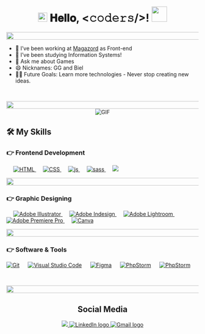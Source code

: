<!--HELLO EVERYBODY -->

 <h1 align="center">
  <a target="_blank">
    <img src="https://github.com/JayantGoel001/JayantGoel001/blob/master/GIF/Earth.gif" width="24px" style="max-width:100%;">
  </a>
  𝐇𝐞𝐥𝐥𝐨, &lt;𝚌𝚘𝚍𝚎𝚛𝚜/&gt;!
  <a target="_blank">
    <img src="https://github.com/JayantGoel001/JayantGoel001/blob/master/GIF/Hi.gif" width="40px" />
  </a>
</h1>

 <!--LINE-->
<p align="center">
<img src="https://i.imgur.com/dBaSKWF.gif" style="width: 1000px;" height="20" width="1000"> 
<br>

- 🔭 I’ve been working at [Magazord](https://github.com/magazord-plataforma) as Front-end 
- 🌱 I’ve been studying Information Systems!
- 💬 Ask me about Games
- 😄 Nicknames: GG and Biel
- 💪🏼 Future Goals: Learn more technologies - Never stop creating new ideas.

</br>

<!--LINE-->
<p align="center">
<img src="https://i.imgur.com/dBaSKWF.gif" height="20" width="1000"> 
 
 <br/>

 <img align="center" alt="GIF" src="https://media.giphy.com/media/836HiJc7pgzy8iNXCn/giphy.gif" />
 
## 🛠️ My Skills 
 
### 👉 Frontend Development

<p align="left"> 
  &emsp; 
  <a href="https://www.w3.org/html/" target="_blank"> 
   <img alt="HTML" src="https://img.shields.io/badge/HTML5%20-%23E34F26.svg?logo=html5&logoColor=white">
  </a>   
  &emsp;
  <a href="https://www.w3schools.com/css/" target="_blank">
    <img alt="CSS" src="https://img.shields.io/badge/Css%20-%231572B6.svg?logo=css3&logoColor=white">
  </a> 
   &emsp;
  <a href="https://www.w3schools.com/js/" target="_blank">
    <img alt="js" src="https://img.shields.io/badge/-Javascript-yellow?style=plastic&logo=javascript">
  </a> 
   &emsp;
  <a href="https://sass-lang.com" target="_blank"> 
    <img alt="sass" src="https://img.shields.io/badge/Scss-%23563D7C.svg?style=flat&logo=sass&logoColor=white"/>
  </a>
  &emsp;
  <a href="https://www.php.net/">
    <img src="https://img.shields.io/badge/-php-purple?style=plastic&logo=php">
  </a>  
</p>

<!--LINE-->
<p align="center">
<img src="https://i.imgur.com/dBaSKWF.gif" height="20" width="1000"> 

### 👉 Graphic Designing
<p align="left">
  &emsp;
  	
<a href="https://www.adobe.com/in/products/illustrator.html" target="_blank"> 
 <img alt="Adobe Illustrator" src="https://img.shields.io/badge/Adobe Illustrator-%23FF9A00.svg?style=flat&logo=adobeillustrator&logoColor=white"/>
</a> 
  &emsp;
<a href="https://www.adobe.com/in/products/indesign.html" target="_blank"> 
 <img alt="Adobe Indesign" src="https://img.shields.io/badge/Adobe Photoshop-%e749a0.svg?style=flat&logo=adobephotoshop&logoColor=white"/> 
</a> 
  &emsp;
<a href="https://www.adobe.com/in/products/photoshop-lightroom.html" target="_blank"> 
  <img alt="Adobe Lightroom" src="https://img.shields.io/badge/Adobe Lightroom-%2300f.svg?style=flat&logo=adobelightroom&logoColor=white"/>
</a>
  &emsp;
<a href="https://www.adobe.com/in/products/premiere.html" target="_blank"> 
  <img alt="Adobe Premiere Pro" src="https://img.shields.io/badge/Adobe Premiere Pro-%2300f.svg?style=flat&logo=adobepremierepro&logoColor=white"/>
</a>
    &emsp;
<a href="#">
  <img alt="Canva" src="https://img.shields.io/badge/Canva-%2300C4CC.svg?style=flat&logo=Canva&logoColor=white"/>
 </a>
</p>

<!--LINE-->
<p align="center">
<img src="https://i.imgur.com/dBaSKWF.gif" height="20" width="1000"> 
 
  ### 👉 Software & Tools
 
<p align='left'>
 <a href="#"><img alt="Git" src="https://img.shields.io/badge/Git%20-%23F05033.svg?logo=git&logoColor=white"></a>
  &emsp;
 <a href="#"><img alt="Visual Studio Code" src="https://img.shields.io/badge/Visual%20Studio%20Code-0078d7.svg?logo=visual-studio-code&logoColor=white"></a>
  &emsp;
  <a href="#"><img alt="Figma" src="https://img.shields.io/badge/-Figma-grey?style=plastic&logo=figma"></a>
  &emsp;
  <a href="#"><img alt="PhpStorm" src="https://img.shields.io/badge/-PhpStorm-purple?style=plastic&logo=phpstorm"></a>
  &emsp;
   <a href="#"><img alt="PhpStorm" src="https://img.shields.io/badge/-MySQL-white?style=plastic&logo=mysql"></a>
  &emsp;
</p>
 <br/>
 
 <!--LINE-->
<p align="center">
<img src="https://i.imgur.com/dBaSKWF.gif" height="20" width="1000"> 
 
<h2 align='center'> Social Media </h2>

<p align='center'>
  <a href="https://www.instagram.com/gabriell_girardii/" target="_blank" >
  <img src="https://img.shields.io/badge/-Instagram-blueviolet?style=for-the-badge&logo=instagram&logoColor=white">
 </a>


 <a href="https://www.linkedin.com/in/gabriel-girardi-90358820a/" target="_blank">
  <img src="https://img.shields.io/badge/-LinkedIn-%230077B5?style=for-the-badge&logo=linkedin&logoColor=white" alt="LinkedIn logo">
 </a>
 
 <a href="gabriel.girardi@magazord.com.br" target="_blank">
  <img src="https://img.shields.io/badge/Gmail-D14836?style=for-the-badge&logo=gmail&logoColor=white" alt="Gmail logo"/>
 </a>  
  </p>

